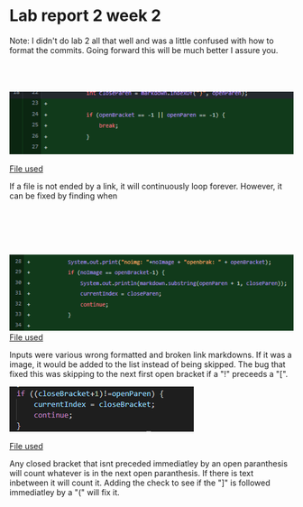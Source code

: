 # Lab report 2 week 2 
Note: I didn't do lab 2 all that well and was a little confused with how to format the commits. Going forward this will be much better I assure you.
</br></br></br></br>

![Image](lr2w4-2.png)

[File used](https://github.com/ddn005UCSD/markdown-parser/commit/aed3a7cb9fc443c4d40ba10a1c61f816d831ffbb)

If a file is not ended by a link, it will continuously loop forever. However, it can be fixed by finding when


</br></br></br></br>

![Image](lr2w4-3.png)
[File used](https://github.com/ddn005UCSD/markdown-parser/commit/aed3a7cb9fc443c4d40ba10a1c61f816d831ffbb)

Inputs were various wrong formatted and broken link markdowns. If it was a image, it would be added to the list instead of being skipped. The bug that fixed this was skipping to the next first open bracket if a "!" preceeds a "[".

![Image](lr2w4-1.png)

[File used](https://github.com/ddn005UCSD/markdown-parser/commit/aed3a7cb9fc443c4d40ba10a1c61f816d831ffbb)

Any closed bracket that isnt preceded immediatley by an open paranthesis will count whatever is in the next open paranthesis. If there is text inbetween it will count it. Adding the check to see if the "]" is followed immediatley by a "(" will fix it.